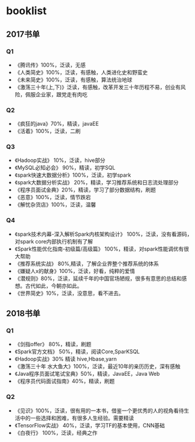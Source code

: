 # booklist

## 2017书单
### Q1
- 《腾讯传》100%，泛读，无感
- 《人类简史》100%，泛读，有感触，人类进化史和野蛮史
- 《未来简史》100%，泛读，有感触，算法统治地球
- 《激荡三十年(上,下)》泛读，有感触，改革开发三十年历程不易，创业有风险，佩服企业家，跟党走有肉吃
### Q2
- 《疯狂的java》70%，精读，javaEE
- 《活着》100%，泛读，二刷
### Q3
- 《Hadoop实战》 10%，泛读，hive部分
- 《MySQL必知必会》 90%，精读，初学SQL
- 《spark快速大数据分析》100%，泛读，初学spark
- 《spark大数据分析实战》 20%，精读，学习推荐系统和日志流处理部分
- 《程序员面试金典》20%，精读，学习了部分数据结构，刷题
- 《恶意》100%，泛读，情节跌宕
- 《解忧杂货店》100%，泛读，温馨

### Q4
- 《spark技术内幕-深入解析Spark内核架构设计》 100%，泛读，没有看源码，对spark core内部执行机制有了解
- 《Spark性能优化指南-初级篇/高级篇》 100%，精读，对spark性能调优有很大帮助
- 《推荐系统实战》 80%,精读，了解企业界整个推荐系统的体系
- 《嫌疑人x的献身》100%，泛读，好看，纯粹的爱情
- 《潜规则》80%，泛读，延续千年的中国官场陋规，很多有意思的总结和感想。古代如此，今朝亦如此。
- 《世界简史》10%，泛读，没意思，看不进去。


## 2018书单
### Q1
- 《剑指offer》 80%，精读，刷题
- 《Spark官方文档》 50%，精读，阅读Core,SparKSQL
- 《Hadoop实战》30% 精读 hive,Hbase,yarn
- 《激荡三十年 水大鱼大》100%，泛读，最近10年的亲历历史，深有感触
- 《Java程序员面试笔试宝典》50%，精读，JavaEE，Java Web
- 《程序员代码面试指南》40%，精读，刷题

### Q2
- 《见识》100%，泛读，很有用的一本书，借鉴一个更优秀的人的视角看待生活中的一些选择和困难，有很多人生经验。需要精读
- 《TensorFlow实战》 40%，泛读，学习TF的基本使用，CNN基础
- 《白夜行》 100%，泛读，经典之作
